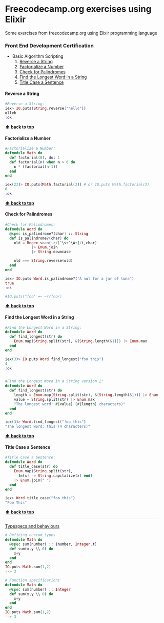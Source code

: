 # Freecodecamp.org exercises using Elixir
Some exercises from freecodecamp.org using Elixir programming language

### Front End Development Certification
  - Basic Algorithm Scripting
    1. [Reverse a String](#reverse-a-string)
    2. [Factorialize a Number](#factorialize-a-number)
    3. [Check for Palindromes](#check-for-palindromes)
    4. [Find the Longest Word in a String](#find-the-longest-word-in-a-string)
    5. [Title Case a Sentence](#title-case-a-sentence)

#### Reverse a String
```elixir
#Reverse a String:
iex> IO.puts(String.reverse("hello"))
olleh
:ok
```
**[⬆ back to top](#freecodecamp.org-exercises-using-elixir)**

#### Factorialize a Number
```elixir
#Factorialize a Number:
defmodule Math do
  def factorial(0), do: 1
  def factorial(n) when n > 0 do
    n * (factorial(n-1))
  end
end

iex(23)> IO.puts(Math.factorial(3)) # or IO.puts Math.factorial(3)
6
:ok
```
**[⬆ back to top](#front-end-development-certification)**

#### Check for Palindromes
```elixir
#Check for Palindromes:
defmodule Word do
  @spec is_palindrome?(char) :: String
  def is_palindrome?(char) do
    old = Regex.scan(~r/[^\s+^\W+]/i,char)
            |> Enum.join
            |> String.downcase

    old === String.reverse(old)
  end
end

iex> IO.puts Word.is_palindrome?("A nut for a jar of tuna")
true
:ok

#IO.puts("foo" =~ ~r/foo/)
```
**[⬆ back to top](#front-end-development-certification)**

#### Find the Longest Word in a String
```elixir
#Find the Longest Word in a String:
defmodule Word do
  def find_longest(str) do
    Enum.map(String.split(str), &(String.length(&1))) |> Enum.max
  end
end

iex(3)> IO.puts Word.find_longest("foo this")
4
:ok


#Find the Longest Word in a String version 2:
defmodule Word do
  def find_longest(str) do
    length = Enum.map(String.split(str), &(String.length(&1))) |> Enum.max
    value = String.split(str) |> Enum.max
    "The longest word: #{value} (#{length} characters)"
  end
end

iex(3)> Word.find_longest("foo this")
"The longest word: this (4 characters)"
```
**[⬆ back to top](#front-end-development-certification)**

#### Title Case a Sentence
```elixir
#Title Case a Sentence:
defmodule Word do
  def title_case(str) do
    Enum.map(String.split(str),
      fn(x) -> String.capitalize(x) end)
    |> Enum.join(" ")
  end
end

iex> Word.title_case("foo this")
"Foo This"
```
**[⬆ back to top](#front-end-development-certification)**


---
[Typespecs and behaviours](http://elixir-lang.github.io/getting-started/typespecs-and-behaviours.html)
```elixir
# Defining custom types
defmodule Math do
  @spec sum(number) :: {number, Integer.t}
  def sum(x,y \\ 0) do
    x+y
  end
end
IO.puts Math.sum(1,2)
--> 3

# Function specifications
defmodule Math do
  @spec sum(number) :: Integer
  def sum(x,y \\ 0) do
    x+y
  end
end
IO.puts Math.sum(1,2)
--> 3
```
